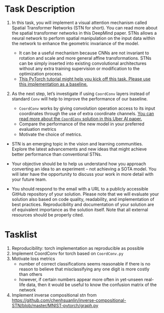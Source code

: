 # Task Description
1. In this task, you will implement a visual attention mechanism called Spatial Transformer
   Networks (STN for short). You can read more about the spatial transformer networks in this
   DeepMind paper. STNs allows a neural network to perform spatial manipulation on the input data
   within the network to enhance the geometric invariance of the model.
   * It can be a useful mechanism because CNNs are not invariant to rotation and scale and
     more general affine transformations. STNs can be simply inserted into existing convolutional
     architectures without any extra training supervision or modification to the optimization process.
   * [This PyTorch tutorial might help you kick off this task. Please use this implementation as a baseline.](https://pytorch.org/tutorials/intermediate/spatial_transformer_tutorial.html)

2. As the next step, let’s investigate if using `CoordConv` layers instead of standard `Conv` will help
   to improve the performance of our baseline.
   * `CoordConv` works by giving
     convolution operation access to its input coordinates through the use of extra coordinate
     channels. [You can read more about the `CoordConv` solution in this Uber AI paper.](https://arxiv.org/pdf/1807.03247v2.pdf)
   * Compare the performance of the new model in your preferred evaluation metrics
   * Motivate the choice of metrics.

* STN is an emerging topic in the vision and learning communities.
  Explore the latest advancements and new ideas that might achieve better
  performance than conventional STNs.
 

* Your objective should be to help us understand
how you approach converting an idea to an experiment – not achieving a SOTA model. You will
later have the opportunity to discuss your work in more detail with your future team.
* You should respond to the email with a URL to a publicly accessible GitHub repository of your
solution. Please note that we will evaluate your solution also based on code quality, readability,
and implementation of best practices. Reproducibility and documentation of your solution are of
equivalent importance as the solution itself. Note that all external resources should be properly
cited.

# Tasklist
1. Reproducibility: torch implementation as reproducible as possible
2. Implement CoordConv for torch based on `CoordConv.py`
3. Motivate loss metrics
    * number of correct classifications seems reasonable if there is no reason to believe that misclassifying any one
      digit is more costly than others
    * however, if certain numbers appear more often in yet-unseen real-life data, then it would be useful to know the
      confusion matrix of the network
4. Implement inverse compositional stn
   from https://github.com/chenhsuanlin/inverse-compositional-STN/blob/master/MNIST-pytorch/graph.py